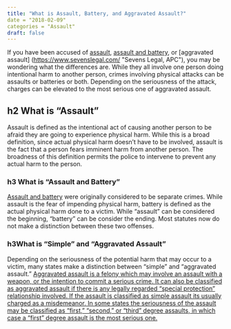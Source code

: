 ```yaml
---
title: "What is Assault, Battery, and Aggravated Assault?"
date = "2018-02-09"
categories = "Assault"
draft: false
---
```


If you have been accused of [assault](https://www.sevenslegal.com/), [assault and battery](https://www.sevenslegal.com/), or [aggravated assault] (https://www.sevenslegal.com/ "Sevens Legal, APC"), you may be wondering what the differences are. While they all involve one person doing intentional harm to another person, crimes involving physical attacks can be assaults or batteries or both. Depending on the seriousness of the attack, charges can be elevated to the most serious one of aggravated assault.


## h2 What is &#8220;Assault&#8221;
Assault is defined as the intentional act of causing another person to be afraid they are going to experience physical harm. While this is a broad definition, since actual physical harm doesn&#8217;t have to be involved, assault is the fact that a person fears imminent harm from another person. The broadness of this definition permits the police to intervene to prevent any actual harm to the person.

### h3 What is &#8220;Assault and Battery&#8221;</h3>
[Assault and battery](https://www.sevenslegal.com/ "Sevens Legal, APC") were originally considered to be separate crimes. While assault is the fear of impending physical harm, battery is defined as the actual physical harm done to a victim. While &#8220;assault&#8221; can be considered the beginning, &#8220;battery&#8221; can be consider the ending. Most statutes now do not make a distinction between these two offenses.
### h3What is &#8220;Simple&#8221; and &#8220;Aggravated Assault&#8221;

Depending on the seriousness of the potential harm that may occur to a victim, many states make a distinction between &#8220;simple&#8221; and &#8220;aggravated assault.&#8221; <a title="Sevens Legal, APC" href="https://www.sevenslegal.com/">Aggravated assault is a felony which may involve an assault with a weapon, or the intention to commit a serious crime. It can also be classified as aggravated assault if there is any legally regarded &#8220;special protection&#8221; relationship involved. If the assault is classified as simple assault its usually charged as a misdemeanor. In some states the seriousness of the assault may be classified as &#8220;first,&#8221; &#8220;second,&#8221; or &#8220;third&#8221; degree assaults, in which case a &#8220;first&#8221; degree assault is the most serious one.


